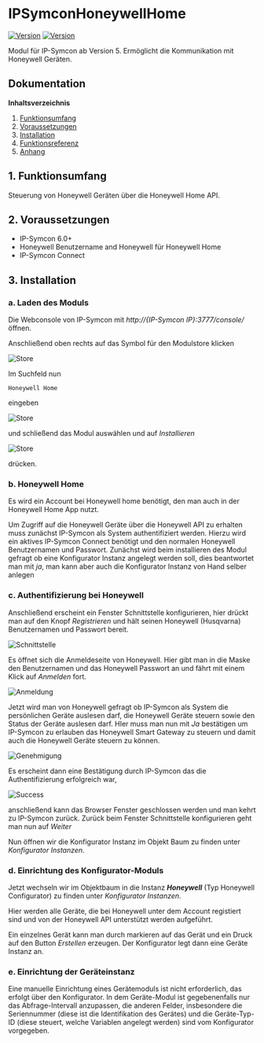 # IPSymconHoneywellHome
[![Version](https://img.shields.io/badge/Symcon-PHPModul-red.svg)](https://www.symcon.de/service/dokumentation/entwicklerbereich/sdk-tools/sdk-php/)
[![Version](https://img.shields.io/badge/Symcon%20Version-5.0%20%3E-green.svg)](https://www.symcon.de/forum/threads/38222-IP-Symcon-5-0-verf%C3%BCgbar)

Modul für IP-Symcon ab Version 5. Ermöglicht die Kommunikation mit Honeywell Geräten.

## Dokumentation

**Inhaltsverzeichnis**

1. [Funktionsumfang](#1-funktionsumfang)  
2. [Voraussetzungen](#2-voraussetzungen)  
3. [Installation](#3-installation)  
4. [Funktionsreferenz](#4-funktionsreferenz)  
5. [Anhang](#5-anhang)  

## 1. Funktionsumfang

Steuerung von Honeywell Geräten über die Honeywell Home API.

## 2. Voraussetzungen

 - IP-Symcon 6.0+
 - Honeywell Benutzername and Honeywell für Honeywell Home
 - IP-Symcon Connect

## 3. Installation

### a. Laden des Moduls

Die Webconsole von IP-Symcon mit _http://{IP-Symcon IP}:3777/console/_ öffnen. 


Anschließend oben rechts auf das Symbol für den Modulstore klicken

![Store](img/store_icon.png?raw=true "open store")

Im Suchfeld nun

```
Honeywell Home
```  

eingeben

![Store](img/module_store_search.png?raw=true "module search")

und schließend das Modul auswählen und auf _Installieren_

![Store](img/install.png?raw=true "install")

drücken.

### b. Honeywell Home
Es wird ein Account bei Honeywell home benötigt, den man auch in der Honeywell Home App nutzt.

Um Zugriff auf die Honeywell Geräte über die Honeywell API zu erhalten muss zunächst IP-Symcon als System authentifiziert werden.
Hierzu wird ein aktives IP-Symcon Connect benötigt und den normalen Honeywell Benutzernamen und Passwort.
Zunächst wird beim installieren des Modul gefragt ob eine Konfigurator Instanz angelegt werden soll, dies beantwortet man mit _ja_, man kann aber auch die Konfigurator Instanz von Hand selber anlegen

### c. Authentifizierung bei Honeywell
Anschließend erscheint ein Fenster Schnittstelle konfigurieren, hier drückt man auf den Knopf _Registrieren_ und hält seinen Honeywell (Husqvarna) Benutzernamen und Passwort bereit.

![Schnittstelle](img/register.png?raw=true "Schnittstelle")

Es öffnet sich die Anmeldeseite von Honeywell. Hier gibt man in die Maske den  Benutzernamen und das Honeywell Passwort an und fährt mit einem Klick auf _Anmelden_ fort.

![Anmeldung](img/oauth_1.png?raw=true "Anmeldung")

Jetzt wird man von Honeywell gefragt ob IP-Symcon als System die persönlichen Geräte auslesen darf, die Honeywell Geräte steuern sowie den Status der Geräte auslesen darf.
HIer muss man nun mit _Ja_ bestätigen um IP-Symcon zu erlauben das Honeywell Smart Gateway zu steuern und damit auch die Honeywell Geräte steuern zu können.

![Genehmigung](img/oauth_2.png?raw=true "Genehmigung")

Es erscheint dann eine Bestätigung durch IP-Symcon das die Authentifizierung erfolgreich war,
 
![Success](img/oauth_3.png?raw=true "Success")
 
anschließend kann das Browser Fenster geschlossen werden und man kehrt zu IP-Symcon zurück.
Zurück beim Fenster Schnittstelle konfigurieren geht man nun auf _Weiter_

Nun öffnen wir die Konfigurator Instanz im Objekt Baum zu finden unter _Konfigurator Instanzen_. 

### d. Einrichtung des Konfigurator-Moduls

Jetzt wechseln wir im Objektbaum in die Instanz _**Honeywell**_ (Typ Honeywell Configurator) zu finden unter _Konfigurator Instanzen_.



Hier werden alle Geräte, die bei Honeywell unter dem Account registiert sind und von der Honeywell API unterstützt werden aufgeführt.

Ein einzelnes Gerät kann man durch markieren auf das Gerät und ein Druck auf den Button _Erstellen_ erzeugen. Der Konfigurator legt dann eine Geräte Instanz an.

### e. Einrichtung der Geräteinstanz
Eine manuelle Einrichtung eines Gerätemoduls ist nicht erforderlich, das erfolgt über den Konfigurator. In dem Geräte-Modul ist gegebenenfalls nur das Abfrage-Intervall anzupassen, die anderen Felder, insbesondere die Seriennummer (diese ist die Identifikation des Gerätes) und die Geräte-Typ-ID (diese steuert, welche Variablen angelegt werden) sind vom Konfigurator vorgegeben.